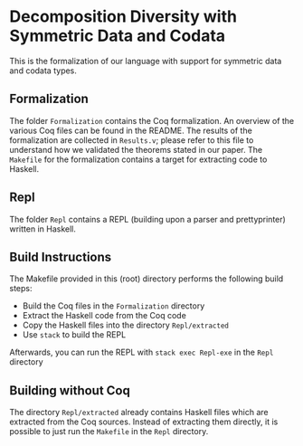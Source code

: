 # Decomposition Diversity with Symmetric Data and Codata

This is the formalization of our language with support for symmetric data and codata types.

## Formalization

The folder `Formalization` contains the Coq formalization.
An overview of the various Coq files can be found in the README.
The results of the formalization are collected in `Results.v`; please refer to this file to understand how we validated the theorems stated in our paper.
The `Makefile` for the formalization contains a target for extracting code to Haskell.

## Repl

The folder `Repl` contains a REPL (building upon a parser and prettyprinter) written in Haskell.

## Build Instructions
The Makefile provided in this (root) directory performs the following build steps:

- Build the Coq files in the `Formalization` directory
- Extract the Haskell code from the Coq code
- Copy the Haskell files into the directory `Repl/extracted`
- Use `stack` to build the REPL

Afterwards, you can run the REPL with `stack exec Repl-exe` in the `Repl` directory

## Building without Coq
The directory `Repl/extracted` already contains Haskell files which are extracted from the Coq sources.
Instead of extracting them directly, it is possible to just run the `Makefile` in the `Repl` directory.
